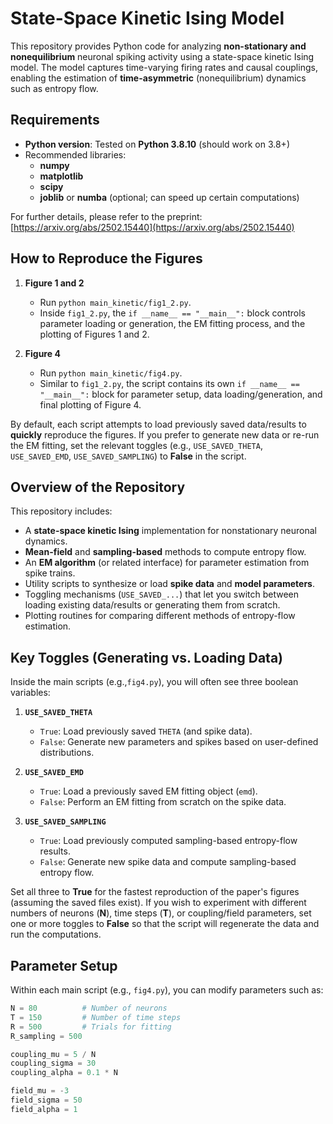 # State-Space Kinetic Ising Model

This repository provides Python code for analyzing **non-stationary and nonequilibrium** neuronal spiking activity using a state-space kinetic Ising model. The model captures time-varying firing rates and causal couplings, enabling the estimation of **time-asymmetric** (nonequilibrium) dynamics such as entropy flow.

## Requirements

- **Python version**: Tested on **Python 3.8.10** (should work on 3.8+)
- Recommended libraries:
  - **numpy**
  - **matplotlib**
  - **scipy**
  - **joblib** or **numba** (optional; can speed up certain computations)

For further details, please refer to the preprint:  
[https://arxiv.org/abs/2502.15440](https://arxiv.org/abs/2502.15440)

## How to Reproduce the Figures

1. **Figure 1 and 2**  
   - Run `python main_kinetic/fig1_2.py`.  
   - Inside `fig1_2.py`, the `if __name__ == "__main__":` block controls parameter loading or generation, the EM fitting process, and the plotting of Figures 1 and 2.

2. **Figure 4**  
   - Run `python main_kinetic/fig4.py`.  
   - Similar to `fig1_2.py`, the script contains its own `if __name__ == "__main__":` block for parameter setup, data loading/generation, and final plotting of Figure 4.

By default, each script attempts to load previously saved data/results to **quickly** reproduce the figures. If you prefer to generate new data or re-run the EM fitting, set the relevant toggles (e.g., `USE_SAVED_THETA`, `USE_SAVED_EMD`, `USE_SAVED_SAMPLING`) to **False** in the script.

## Overview of the Repository

This repository includes:

- A **state-space kinetic Ising** implementation for nonstationary neuronal dynamics.
- **Mean-field** and **sampling-based** methods to compute entropy flow.
- An **EM algorithm** (or related interface) for parameter estimation from spike trains.
- Utility scripts to synthesize or load **spike data** and **model parameters**.
- Toggling mechanisms (`USE_SAVED_...`) that let you switch between loading existing data/results or generating them from scratch.
- Plotting routines for comparing different methods of entropy-flow estimation.

## Key Toggles (Generating vs. Loading Data)

Inside the main scripts (e.g.,`fig4.py`), you will often see three boolean variables:

1. **`USE_SAVED_THETA`**  
   - `True`: Load previously saved `THETA` (and spike data).  
   - `False`: Generate new parameters and spikes based on user-defined distributions.

2. **`USE_SAVED_EMD`**  
   - `True`: Load a previously saved EM fitting object (`emd`).  
   - `False`: Perform an EM fitting from scratch on the spike data.

3. **`USE_SAVED_SAMPLING`**  
   - `True`: Load previously computed sampling-based entropy-flow results.  
   - `False`: Generate new spike data and compute sampling-based entropy flow.

Set all three to **True** for the fastest reproduction of the paper's figures (assuming the saved files exist). If you wish to experiment with different numbers of neurons (**N**), time steps (**T**), or coupling/field parameters, set one or more toggles to **False** so that the script will regenerate the data and run the computations.

## Parameter Setup

Within each main script (e.g., `fig4.py`), you can modify parameters such as:

```python
N = 80          # Number of neurons
T = 150         # Number of time steps
R = 500         # Trials for fitting
R_sampling = 500

coupling_mu = 5 / N
coupling_sigma = 30
coupling_alpha = 0.1 * N

field_mu = -3
field_sigma = 50
field_alpha = 1
